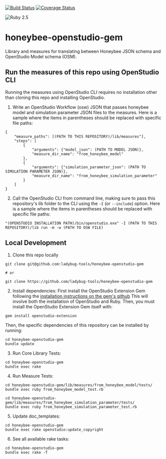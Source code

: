 [![Build Status](https://travis-ci.org/ladybug-tools/honeybee-openstudio-gem.svg?branch=master)](https://travis-ci.org/ladybug-tools/honeybee-openstudio-gem)
[![Coverage Status](https://coveralls.io/repos/github/ladybug-tools/honeybee-openstudio-gem/badge.svg?branch=master)](https://coveralls.io/github/ladybug-tools/honeybee-openstudio-gem)

![Ruby 2.5](https://img.shields.io/badge/ruby-2.5-blue.svg)

# honeybee-openstudio-gem

Library and measures for translating between Honeybee JSON schema and OpenStudio Model schema (OSM).


## Run the measures of this repo using OpenStudio CLI

Running the measures using OpenStudio CLI requires no installation other than cloning
this repo and installing OpenStudio.

1. Write an OpenStudio Workflow (osw) JSON that passes honeybee model and simulation
parameter JSON files to the measures. Here is a sample where the items in parentheses
should be replaced with specific file paths:

```
{ 
    "measure_paths": [(PATH TO THIS REPOSITORY)/lib/measures"], 
    "steps": [
        {
            "arguments": {"model_json": (PATH TO MODEL JSON)}, 
            "measure_dir_name": "from_honeybee_model"
        }, 
        {
            "arguments": {"simulation_parameter_json": (PATH TO SIMULATION PARAMETER JSON)}, 
            "measure_dir_name": "from_honeybee_simulation_parameter"
        }
    ]
}
```

2. Call the OpenStudio CLI from command line, making sure to pass this repository's
lib folder to the CLI using the `-I` (or `--include`) option. Here is a sample
where the items in parentheses should be replaced with specific file paths:

```
"(OPENSTUDIO INSTALLATION PATH)/bin/openstudio.exe" -I (PATH TO THIS REPOSITORY)/lib run -m -w (PATH TO OSW FILE)

```


## Local Development
1. Clone this repo locally
```
git clone git@github.com:ladybug-tools/honeybee-openstudio-gem

# or

git clone https://github.com/ladybug-tools/honeybee-openstudio-gem
```

2. Install dependencies:
First install the OpenStudio Extension Gem following the
[installation instructions on the gem's github](https://github.com/NREL/openstudio-extension-gem#installation)
This will involve both the installation of OpenStudio and Ruby.
Then, you must install the OpenStudio Extension Gem itself with:
```
gem install openstudio-extension
```
Then, the specific dependencies of this repository can be installed by running:
```
cd honeybee-openstudio-gem
bundle update
```

3. Run Core Library Tests:
```
cd honeybee-openstudio-gem
bundle exec rake
```

4. Run Measure Tests:
```
cd honeybee-openstudio-gem/lib/measures/from_honeybee_model/tests/
bundle exec ruby from_honeybee_model_test.rb

cd honeybee-openstudio-gem/lib/measures/from_honeybee_simulation_parameter/tests/
bundle exec ruby from_honeybee_simulation_parameter_test.rb
```

5. Update doc_templates:
```
cd honeybee-openstudio-gem
bundle exec rake openstudio:update_copyright
```

6. See all available rake tasks:
```
cd honeybee-openstudio-gem
bundle exec rake -T
```
